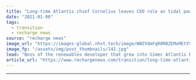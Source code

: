 ```yaml
---
title: "Long-time Atlantis chief Cornelius leaves CEO role as tidal power pioneer plots expansion"
date: "2021-01-08"
tags: 
  - transition
  - recharge news
source: "recharge news"
image_url: "https://images-global.nhst.tech/image/WWZYdmFqR0RBZEMxMEtVSkZ5ZkFLM2V4ckRUWlBZTk9ibUhITXF3TEtWTT0=/nhst/binary/fa2ca1ea410ebdf10d27cc9b6e1da60d"
image_fp: "/assets/img/post_thumbnails/142.jpg"
lead: "Boss of the renewables developer that grew into Simec Atlantis Energy moves into senior advisor role"
article_url: "https://www.rechargenews.com/transition/long-time-atlantis-chief-cornelius-leaves-ceo-role-as-tidal-power-pioneer-plots-expansion/2-1-941337"
---
```


---
